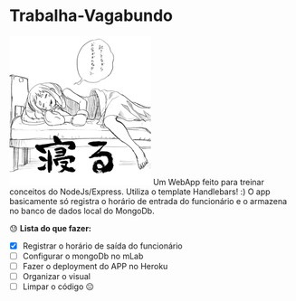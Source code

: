 # Trabalha-Vagabundo
![](public/images/github.png)
Um WebApp feito para treinar conceitos do NodeJs/Express. Utiliza o template Handlebars! :)
O app basicamente só registra o horário de entrada do funcionário e o armazena no banco de dados local do MongoDb.

:sweat: **Lista do que fazer:** 

- [x] Registrar o horário de saída do funcionário
- [ ] Configurar o mongoDb no mLab
- [ ] Fazer o deployment do APP no Heroku
- [ ] Organizar o visual
- [ ] Limpar o código :neutral_face: